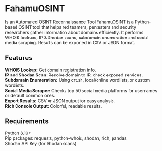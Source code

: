 # FahamuOSINT

Is an Automated OSINT Reconnaissance Tool
FahamuOSINT is a Python-based OSINT tool that helps red teamers, pentesters and security researchers gather information about domains efficiently. It performs WHOIS lookups, IP & Shodan scans, subdomain enumeration and social media scraping. Results can be exported in CSV or JSON format.


## Features
<b>WHOIS Lookup:</b> Get domain registration info.<br>
<b>IP and Shodan Scan:</b> Resolve domain to IP, check exposed services.<br>
<b>Subdomain Enumeration:</b> Using crt.sh, local/online wordlists, or custom wordlists.<br>
<b>Social Media Scraper:</b> Checks top 50 social media platforms for usernames or default common ones.<br>
<b>Export Results:</b> CSV or JSON output for easy analysis.<br>
<b>Rich Console Output:</b> Colorful, readable results.


## Requirements
Python 3.10+ <br>
Pip packages: requests, python-whois, shodan, rich, pandas <br>
Shodan API Key (for Shodan scans)
